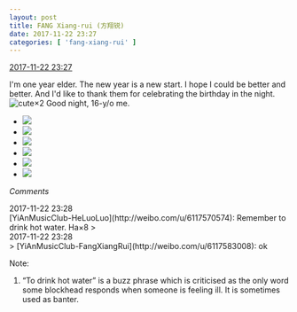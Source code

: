 ```yaml
---
layout: post
title: FANG Xiang-rui (方翔锐)
date: 2017-11-22 23:27
categories: [ 'fang-xiang-rui' ]
---
```


<div class="weibo-info">
  <a href="https://weibo.com/6117583008/FwjQ8aKXy">2017-11-22 23:27</a>
</div>

I'm one year elder. The new year is a new start. I hope I could be better and better. And I'd like to thank them for celebrating the birthday in the night. ![cute](https://img.t.sinajs.cn/t4/appstyle/expression/ext/normal/14/tza_org.gif)×2 Good night, 16-y/o me.

<!-- more -->

<ul class="weibo-pic-list-2">
  <li class="weibo-pic">
    <a href="https://wx1.sinaimg.cn/mw690/006G0KNGgy1flra2gmwc2j31491zku0y.jpg"><img src="https://wx1.sinaimg.cn/thumb150/006G0KNGgy1flra2gmwc2j31491zku0y.jpg" /></a>
  </li>
  <li class="weibo-pic">
    <a href="https://wx1.sinaimg.cn/mw690/006G0KNGgy1flra2kyrzaj31491zkx6q.jpg"><img src="https://wx1.sinaimg.cn/thumb150/006G0KNGgy1flra2kyrzaj31491zkx6q.jpg" /></a>
  </li>
  <li class="weibo-pic">
    <a href="https://wx1.sinaimg.cn/mw690/006G0KNGgy1flra2q4tiqj31491zkqv6.jpg"><img src="https://wx1.sinaimg.cn/thumb150/006G0KNGgy1flra2q4tiqj31491zkqv6.jpg" /></a>
  </li>
  <li class="weibo-pic">
    <a href="https://wx2.sinaimg.cn/mw690/006G0KNGgy1flra2uu6o9j31zk149qv6.jpg"><img src="https://wx2.sinaimg.cn/thumb150/006G0KNGgy1flra2uu6o9j31zk149qv6.jpg" /></a>
  </li>
  <li class="weibo-pic">
    <a href="https://wx3.sinaimg.cn/mw690/006G0KNGgy1flra2b4cuqj31zk149kjm.jpg"><img src="https://wx3.sinaimg.cn/thumb150/006G0KNGgy1flra2b4cuqj31zk149kjm.jpg" /></a>
  </li>
  <li class="weibo-pic">
    <a href="https://wx1.sinaimg.cn/mw690/006G0KNGgy1flra2yz3kej31zk149hdu.jpg"><img src="https://wx1.sinaimg.cn/thumb150/006G0KNGgy1flra2yz3kej31zk149hdu.jpg" /></a>
  </li>
</ul>

*Comments*

<div class="weibo-info">2017-11-22 23:28</div>
[YiAnMusicClub-HeLuoLuo](http://weibo.com/u/6117570574): Remember to drink hot water. Ha×8
> <div class="weibo-info">2017-11-22 23:28</div>
> [YiAnMusicClub-FangXiangRui](http://weibo.com/u/6117583008): ok

Note:
1. “To drink hot water” is a buzz phrase which is criticised as the only word some blockhead responds when someone is feeling ill. It is sometimes used as banter.
